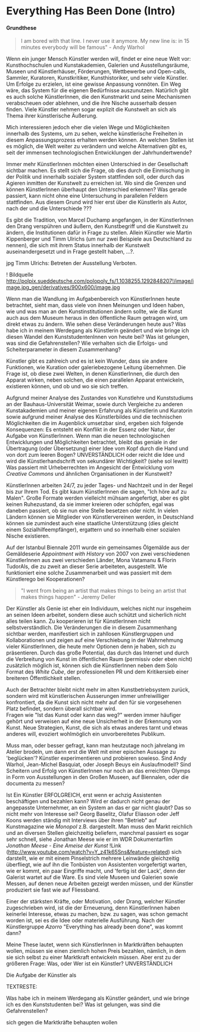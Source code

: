 # Everything Has Been Done (Intro)

#### Grundthese 

> I am bored with that line. I never use it anymore. My new line is: in 15 minutes everybody will be famous" - Andy Warhol

Wenn ein junger Mensch Künstler werden will, findet er eine neue Welt vor: Kunsthochschulen und Kunstakademien, Galerien und 
Ausstellungsräume, Museen und Künstlerhäuser, Förderungen, Wettbewerbe und Open-calls, Sammler, Kuratoren, Kunstkritiker, 
Kunsthistoriker, und sehr viele Künstler.  Um Erfolge zu erzielen, ist eine gewisse Anpassung vonnöten. Ein Weg wäre, das System 
für die eigenen Bedürfnisse auszunutzen. Natürlich gibt es auch solche KünstlerInnen, die den Kunstmarkt und seine Mechanismen verabscheuen 
oder ablehnen, und die ihre Nische ausserhalb dessen finden. Viele Künstler nehmen sogar explizit die Kunstwelt an sich als Thema ihrer 
künstlerische Äußerung.

Mich interessieren jedoch eher die vielen Wege und Möglichkeiten innerhalb des Systems, um zu sehen, welche künstlerische Freiheiten 
in diesem Anpassungsprozess erhalten werden können. An welchen Stellen ist es möglich, die Welt weiter zu verändern und 
welche Alternativen gibt es, seit der immensen technologischen Entwicklungen der Jahrhundertwende? 

Immer mehr KünstlerInnen möchten einen Unterschied in der Gesellschaft sichtbar machen. Es stellt sich die Frage, ob dies durch 
die Einmischung in der Politik und innerhalb sozialer System stattfinden soll, oder durch das Agieren inmitten der Kunstwelt zu erreichen ist. 
Wo sind die Grenzen und können KünstlerInnen überhaupt den Unterschied erkennen? Was gerade passiert, kann nicht ohne eine Untersuchung 
in parallelen Feldern stattfinden. Aus diesem Grund wird hier erst über die KünstlerIn als Autor, nach der 
und die Unterschiede ???

Es gibt die Tradition, von Marcel Duchamp angefangen, in der KünstlerInnen den Drang verspühren und äußern, den Kunstbegriff und die 
Kunstwelt zu ändern, die Institutionen dafür in Frage zu stellen. Allein Künstler wie Martin Kippenberger und Timm Ulrichs (um nur 
zwei Beispiele aus Deutschland zu nennen), die sich mit ihrem Status innerhalb der Kunstwelt auseinandergesetzt und in Frage gestellt haben, …?.

   jpg Timm Ulrichs: Betreten der Ausstellung Verboten.

   ! Bildquelle http://polpix.sueddeutsche.com/polopoly_fs/1.1038255.1292848207!/image/image.jpg_gen/derivatives/900x600/image.jpg

Wenn man die Wandlung im Aufgabenbereich von KünstlerInnen heute betrachtet, sieht man, dass viele von ihnen Meinungen und Ideen haben,
wie und was man an den Kunstinstitutionen ändern sollte, wie die Kunst auch aus dem Museum heraus in den öffentliche Raum getragen 
wird, um direkt etwas zu ändern. Wie sehen diese Veränderungen heute aus? Was habe ich in meinem Werdegang als Künstlerin geändert und wie 
bringe ich diesen Wandel den KunststudentenInnen von heute bei? Was ist gelungen, was sind die Gefahrenstellen? Wie verhalten sich die Erfolgs- und 
Scheiterparameter in diesem Zusammenhang?

Künstler gibt es zahlreich und es ist kein Wunder, dass sie andere Funktionen, wie Kuration oder galeriebezogene Leitung übernehmen. 
Die Frage ist, ob diese zwei Welten, in denen KünstlerInnen, die durch den Apparat wirken, neben solchen, die einen parallelen Apparat 
entwickeln, existieren können, und ob und wo sie sich treffen.

Aufgrund meiner Analyse des Zustandes von Kunstlehre und Kunststudiums an der Bauhaus-Universität Weimar, sowie durch Vergleiche zu 
anderen Kunstakademien und meiner eigenen Erfahrung als Künstlerin und Kuratorin sowie aufgrund meiner Analyse des Künstlerbildes und die 
technischen Möglichkeiten die im Augenblick umsetzbar sind, ergeben sich folgende Konsequenzen: Es entsteht ein Konflikt in der Essenz 
oder Natur, der Aufgabe von KünstlerInnen. Wenn man die neuen technologischen Entwicklungen und Möglichkeiten betrachtet, bleibt das 
geniale in der Übertragung (oder Übersetzung) einer Idee vom Kopf durch die Hand und von dort zum leeren Bogen? UNVERSTÄNDLICH oder 
reicht die Idee und wird die Künstlerhandschrift von sekundärer Wichtigkeit? (siehe sol lewitt) Was passiert mit Urheberrechten im Angesicht der 
Entwicklung vom *Creative Commons* und ähnlichen Organisationen in der Kunstwelt? 

KünstlerInnen arbeiten 24/7, zu jeder Tages- und Nachtzeit und in der Regel bis zur Ihrem Tod. Es gibt kaum KünstlerInnen die sagen, "Ich höre auf zu Malen". Große Formate werden 
vielleicht mühsam angefertigt, aber es gibt keinen Ruhezustand, da sie immer kreieren oder schöpfen, egal was daneben passiert, ob sie nun eine Stelle besetzen oder nicht. In vielen Ländern können sie Mitglieder von Künstlervereinen werden, 
in Deutschland können sie zumindest auch eine staatliche Unterstützung (dies gleicht einem Sozialhilfeempfänger), ergattern und so innerhalb einer sozialen Nische existieren.

Auf der Istanbul Biennale 2011 wurde ein gemeinsames Ölgemälde aus der Gemäldeserie *Appointment with History* von 2007 von zwei verschiedenen KünstlerInnen aus zwei 
verschieden Länder, Mona Vatamanu & Florin TudorAls, die zu zweit an dieser Serie arbeiteten, ausgestellt.  Wie funktioniert eine solche Zusammenarbeit und was passiert mit dem Künstlerego bei Kooperationen?


> "I went from being an artist that makes things to being an artist that makes things happen" - Jeremy Deller


Der Künstler als Genie ist eher ein Individuum, welches nicht nur insgeheim an seinen Ideen arbeitet, sondern diese auch schützt und sicherlich nicht alles teilen kann. Zu kooperieren ist für KünstlerInnen nicht selbstverständlich. Die Veränderungen die in diesem Zusammenhang sichtbar werden, manifestiert sich in zahllosen Künstlergruppen und Kollaborationen und zeigen auf eine Verschiebung in der
Wahrnehmung vieler KünstlerInnen, die heute mehr Optionen denn je haben, sich zu präsentieren. Durch das große Potential, das durch das Internet und durch die Verbreitung von Kunst im öffentlichen Raum (permissiv oder eben nicht) zusätzlich möglich ist, können sich die KünstlerInnen neben dem Solo Format des *White Cube*,
der professionellen PR und dem Kritikersieb einer breiteren Öffentlichkeit stellen.

Auch der Betrachter bleibt nicht mehr im alten Kunstbetriebsystem zurück, sondern wird mit künstlerischen Äusserungen immer unfreiwilliger 
konfrontiert, da die Kunst sich nicht mehr auf den für sie vorgesehenen Platz befindet, sondern überall sichtbar wird.  
Fragen wie "Ist das Kunst oder kann das weg?" werden immer häufiger gehört und verweisen auf eine neue Unsicherheit in der Erkennung von Kunst. Neue Strategien, Kunst, die sich als etwas anderes tarnt und etwas anderes will, evoziert wohlmöglich ein unvorbereitetes Publikum.  

Muss man, oder besser gefragt, kann man heutzutage noch jahrelang im Atelier brodeln, um dann erst die Welt mit einer epischen Aussage 
zu 'beglücken'? Künstler experimentieren und probieren sowieso. Sind Andy Warhol, Jean-Michel Basquiat, oder Joseph Beuys ein Auslaufmodell? 
Sind Scheitern und Erfolg von KünstlerInnen nur noch an das erreichten Olymps in Form von Ausstellungen in den Großen Museen, auf Biennalen, 
oder die documenta zu messen? 

Ist Ein Künstler ERFOLGREICH, erst wenn er achzig Assistenten beschäftigen und bezahlen kann? Wird er dadurch nicht genau
der angepasste Unternehmer, an ein System an das er gar nicht glaubt? Das so nicht mehr von Interesse sei? Georg Baselitz, Olafur Eliasson 
oder Jeff Koons werden ständig mit Interviews über ihren "Betrieb" auf Kunstmagazine wie *Monopol* z.B. dargestellt. Man muss den Markt 
reichlich und an diversen Stellen gleichzeitig beliefern, manchmal passiert es sogar sehr schnell, siehe Jonathan Meese wie er im WDR 
Dokumentarfilm *Jonathan Meese - Eine Ameise der Kunst* !Link (http://www.youtube.com/watch?v=Y_z41k65Sns&feature=related) sich darstellt, 
wie er mit einem Pinselstrich mehrere Leinwände gleichzeitig überfliegt, wie auf ihn die Tonbüsten von Assistenten vorgefertigt warten, 
wie er kommt, ein paar Eingriffe macht, und 'fertig ist der Lack', denn der Galerist wartet auf die Ware. Es sind viele Museen und Galerien 
sowie Messen, auf denen neue Arbeiten gezeigt werden müssen, und der Künstler produziert sie fast wie auf Fliessband.

Einer der stärksten Kräfte, oder Motivation, oder Drang, welcher Künstler zugeschrieben wird, ist die der Erneuerung, denn KünstlerInnen haben 
keinerlei Interesse, etwas zu machen, bzw. zu sagen, was schon gemacht worden ist, sei es die Idee oder materielle Ausführung.
Nach der Künstlergruppe *Azorro* "Everything has already been done", was kommt dann?

Meine These lautet, wenn sich KünstlerInnen in Marktkräften behaupten wollen, müssen sie einen ziemlich hohen Preis bezahlen, nämlich, 
in dem sie sich selbst zu einer Marktkraft entwickeln müssen. Aber erst zu der größeren Frage: Was, oder Wer ist ein Künstler? UNVERSTÄNDLICH

Die Aufgabe der Künstler als

TEXTRESTE:

Was habe ich in meinem Werdegang als Künstler geändert, und wie bringe ich es den Kunststudenten bei? Was ist gelungen, 
was sind die Gefahrenstellen?

sich gegen die Marktkräfte behaupten wollen
